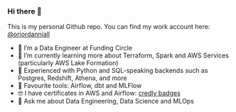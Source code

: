 ### Hi there 👋

This is my personal Github repo. You can find my work account here: [@oriordanniall](https://github.com/oriordanniall)

- 🔭 I’m a Data Engineer at Funding Circle
- 🌱 I’m currently learning more about Terraform, Spark and AWS Services (particularly AWS Lake Formation)
- 🐍 Experienced with Python and SQL-speaking backends such as Postgres, Redshift, Athena, and more
- 🧰 Favourite tools: Airflow, dbt and MLFlow
- 🤓 I have certificates in AWS and Airflow: [credly badges](https://www.credly.com/users/niall-o-riordan.f9fbfd6b/badges)
- 💬 Ask me about Data Engineering, Data Science and MLOps
